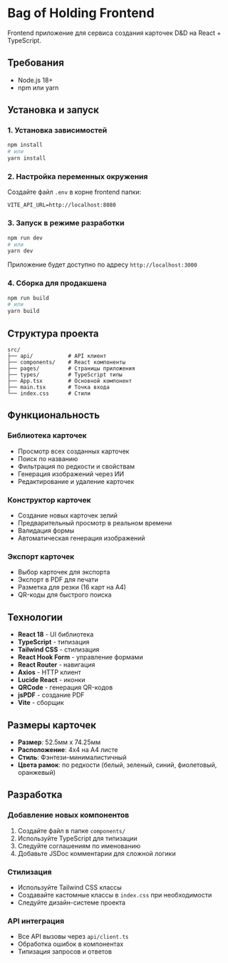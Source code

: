 # Bag of Holding Frontend

Frontend приложение для сервиса создания карточек D&D на React + TypeScript.

## Требования

- Node.js 18+
- npm или yarn

## Установка и запуск

### 1. Установка зависимостей

```bash
npm install
# или
yarn install
```

### 2. Настройка переменных окружения

Создайте файл `.env` в корне frontend папки:

```env
VITE_API_URL=http://localhost:8080
```

### 3. Запуск в режиме разработки

```bash
npm run dev
# или
yarn dev
```

Приложение будет доступно по адресу `http://localhost:3000`

### 4. Сборка для продакшена

```bash
npm run build
# или
yarn build
```

## Структура проекта

```
src/
├── api/           # API клиент
├── components/    # React компоненты
├── pages/         # Страницы приложения
├── types/         # TypeScript типы
├── App.tsx        # Основной компонент
├── main.tsx       # Точка входа
└── index.css      # Стили
```

## Функциональность

### Библиотека карточек
- Просмотр всех созданных карточек
- Поиск по названию
- Фильтрация по редкости и свойствам
- Генерация изображений через ИИ
- Редактирование и удаление карточек

### Конструктор карточек
- Создание новых карточек зелий
- Предварительный просмотр в реальном времени
- Валидация формы
- Автоматическая генерация изображений

### Экспорт карточек
- Выбор карточек для экспорта
- Экспорт в PDF для печати
- Разметка для резки (16 карт на А4)
- QR-коды для быстрого поиска

## Технологии

- **React 18** - UI библиотека
- **TypeScript** - типизация
- **Tailwind CSS** - стилизация
- **React Hook Form** - управление формами
- **React Router** - навигация
- **Axios** - HTTP клиент
- **Lucide React** - иконки
- **QRCode** - генерация QR-кодов
- **jsPDF** - создание PDF
- **Vite** - сборщик

## Размеры карточек

- **Размер**: 52.5мм x 74.25мм
- **Расположение**: 4x4 на А4 листе
- **Стиль**: Фэнтези-минималистичный
- **Цвета рамок**: по редкости (белый, зеленый, синий, фиолетовый, оранжевый)

## Разработка

### Добавление новых компонентов

1. Создайте файл в папке `components/`
2. Используйте TypeScript для типизации
3. Следуйте соглашениям по именованию
4. Добавьте JSDoc комментарии для сложной логики

### Стилизация

- Используйте Tailwind CSS классы
- Создавайте кастомные классы в `index.css` при необходимости
- Следуйте дизайн-системе проекта

### API интеграция

- Все API вызовы через `api/client.ts`
- Обработка ошибок в компонентах
- Типизация запросов и ответов
